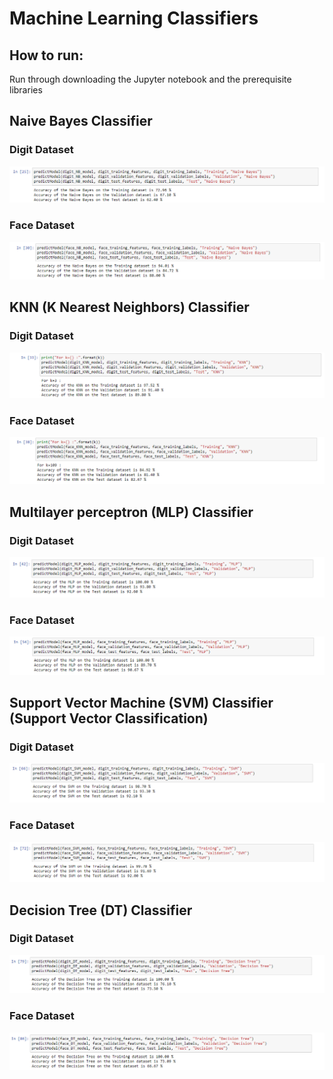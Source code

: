 # Machine Learning Classifiers

## How to run:

Run through downloading the Jupyter notebook and the prerequisite libraries

## Naive Bayes Classifier

### Digit Dataset

![](./outputs/NB_digit_dataset.png)

### Face Dataset

![](./outputs/NB_face_dataset.png)

## KNN (K Nearest Neighbors) Classifier

### Digit Dataset

![](./outputs/KNN_digit_dataset.png)

### Face Dataset

![](./outputs/KNN_face_dataset.png)

## Multilayer perceptron (MLP) Classifier

### Digit Dataset

![](./outputs/MLP_digit_dataset.png)

### Face Dataset

![](./outputs/MLP_face_dataset.png)

## Support Vector Machine (SVM) Classifier (Support Vector Classification)

### Digit Dataset

![](./outputs/SVM_digit_dataset.png)

### Face Dataset

![](./outputs/SVM_face_dataset.png)

## Decision Tree (DT) Classifier

### Digit Dataset

![](./outputs/DT_digit_dataset.png)

### Face Dataset

![](./outputs/DT_face_dataset.png)
